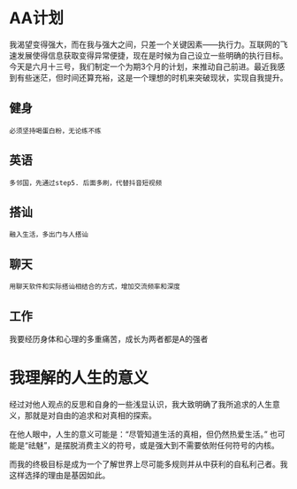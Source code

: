 # AA计划
我渴望变得强大，而在我与强大之间，只差一个关键因素——执行力。互联网的飞速发展使得信息获取变得异常便捷，现在是时候为自己设立一些明确的执行目标。
今天是六月十三号，我们制定一个为期3个月的计划，来推动自己前进。最近我感到有些迷茫，但时间还算充裕，这是一个理想的时机来突破现状，实现自我提升。

## 健身
    必须坚持喝蛋白粉，无论练不练
## 英语
    多邻国，先通过step5. 后面多刷，代替抖音短视频
## 搭讪
    融入生活，多出门与人搭讪
## 聊天
    用聊天软件和实际搭讪相结合的方式，增加交流频率和深度
## 工作

我要经历身体和心理的多重痛苦，成长为两者都是A的强者


# 我理解的人生的意义
经过对他人观点的反思和自身的一些浅显认识，我大致明确了我所追求的人生意义，那就是对自由的追求和对真相的探索。

在他人眼中，人生的意义可能是：“尽管知道生活的真相，但仍然热爱生活。” 也可能是“祛魅”，是摆脱消费主义的符号，或是强大到不需要依附任何符号的内核。

而我的终极目标是成为一个了解世界上尽可能多规则并从中获利的自私利己者。我这样选择的理由是基因如此。